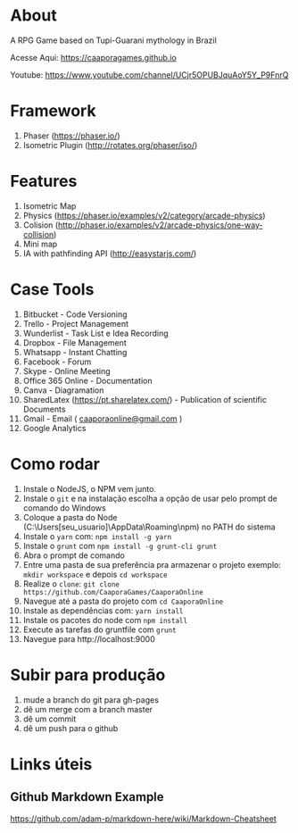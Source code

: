 # About 
A RPG Game based on Tupi-Guarani mythology in Brazil

Acesse Aqui: https://caaporagames.github.io

Youtube: https://www.youtube.com/channel/UCjr5OPUBJquAoY5Y_P9FnrQ 

# Framework 

1. Phaser (https://phaser.io/)
1. Isometric Plugin (http://rotates.org/phaser/iso/)

# Features

1. Isometric Map 
1. Physics (https://phaser.io/examples/v2/category/arcade-physics)
1. Colision (http://phaser.io/examples/v2/arcade-physics/one-way-collision)
1. Mini map
1. IA with pathfinding API (http://easystarjs.com/)

# Case Tools

1. Bitbucket - Code Versioning
1. Trello - Project Management 
1. Wunderlist - Task List e Idea Recording
1. Dropbox - File Management
1. Whatsapp - Instant Chatting 
1. Facebook - Forum 
1. Skype - Online Meeting 
1. Office 365 Online - Documentation
1. Canva - Diagramation
1. SharedLatex (https://pt.sharelatex.com/) - Publication of scientific Documents 
1. Gmail - Email ( caaporaonline@gmail.com )
1. Google Analytics

# Como rodar 
1. Instale o NodeJS, o NPM vem junto. 
1. Instale o `git` e na instalação escolha a opção de usar pelo prompt de comando do Windows
1. Coloque a pasta do Node (C:\Users\[seu_usuario]\AppData\Roaming\npm) no PATH do sistema
1. Instale o `yarn` com: `npm install -g yarn`
1. Instale o `grunt` com `npm install -g grunt-cli grunt` 
1. Abra o prompt de comando 
1. Entre uma pasta de sua preferência pra armazenar o projeto exemplo: `mkdir workspace` e depois `cd workspace`
1. Realize o `clone`: `git clone https://github.com/CaaporaGames/CaaporaOnline`
1. Navegue até a pasta do projeto com `cd CaaporaOnline` 
1. Instale as dependências com: `yarn install`
1. Instale os pacotes do node com `npm install`
1. Execute as tarefas do gruntfile com `grunt`
1. Navegue para http://localhost:9000


# Subir para produção

1. mude a branch do git para gh-pages
1. dê um merge com a branch master
1. dê um commit 
1. dê um push para o github


# Links úteis

## Github Markdown Example
https://github.com/adam-p/markdown-here/wiki/Markdown-Cheatsheet
